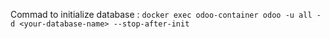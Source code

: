 Commad to initialize database :
```docker exec odoo-container odoo -u all -d <your-database-name> --stop-after-init```
